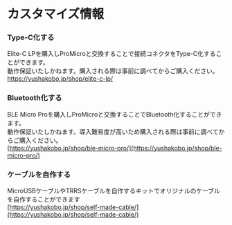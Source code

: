 # カスタマイズ情報

### Type-C化する
Elite-C LPを購入しProMicroと交換することで接続コネクタをType-C化することができます。  
動作保証いたしかねます。購入される際は事前に調べてからご購入ください。  
https://yushakobo.jp/shop/elite-c-lp/  

### Bluetooth化する
BLE Micro Proを購入しProMicroと交換することでBluetooth化することができます。  
動作保証いたしかねます。導入難易度が高いため購入される際は事前に調べてからご購入ください。  
[https://yushakobo.jp/shop/ble-micro-pro/](https://yushakobo.jp/shop/ble-micro-pro/)

### ケーブルを自作する
MicroUSBケーブルやTRRSケーブルを自作するキットでオリジナルのケーブルを自作することができます  
[https://yushakobo.jp/shop/self-made-cable/](https://yushakobo.jp/shop/self-made-cable/)